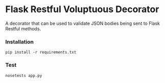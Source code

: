 # Flask Restful Voluptuous Decorator
A decorator that can be used to validate JSON bodies being sent to Flask Restful methods.
### Installation
`pip install -r requirements.txt`
### Test
`nosetests app.py`
